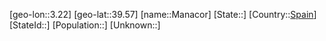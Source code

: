 ﻿---
location: [39.57,3.22]
type: City
tags:
- geo/City


SpocWebEntityId: 32246
isDeleted: false
confidential: public

---
[geo-lon::3.22]
[geo-lat::39.57]
[name::Manacor]
[State::]
[Country::[Spain](geo/Continent/Europe/Spain.md)]
[StateId::]
[Population::]
[Unknown::]

